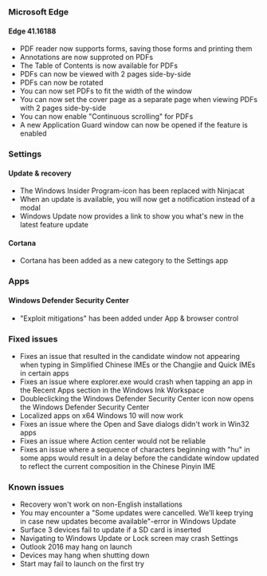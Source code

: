 ### Microsoft Edge
#### Edge 41.16188
- PDF reader now supports forms, saving those forms and printing them
- Annotations are now supproted on PDFs
- The Table of Contents is now available for PDFs
- PDFs can now be viewed with 2 pages side-by-side
- PDFs can now be rotated
- You can now set PDFs to fit the width of the window
- You can now set the cover page as a separate page when viewing PDFs with 2 pages side-by-side
- You can now enable "Continuous scrolling" for PDFs
- A new Application Guard window can now be opened if the feature is enabled

### Settings
#### Update & recovery
- The Windows Insider Program-icon has been replaced with Ninjacat
- When an update is available, you will now get a notification instead of a modal
- Windows Update now provides a link to show you what's new in the latest feature update

#### Cortana
- Cortana has been added as a new category to the Settings app

### Apps
#### Windows Defender Security Center
- "Exploit mitigations" has been added under App & browser control

### Fixed issues
- Fixes an issue that resulted in the candidate window not appearing when typing in Simplified Chinese IMEs or the Changjie and Quick IMEs in certain apps
- Fixes an issue where explorer.exe would crash when tapping an app in the Recent Apps section in the Windows Ink Workspace
- Doubleclicking the Windows Defender Security Center icon now opens the Windows Defender Security Center
- Localized apps on x64 Windows 10 will now work
- Fixes an issue where the Open and Save dialogs didn't work in Win32 apps
- Fixes an issue where Action center would not be reliable
- Fixes an issue where a sequence of characters beginning with "hu" in some apps would result in a delay before the candidate window updated to reflect the current composition in the Chinese Pinyin IME

### Known issues
- Recovery won't work on non-English installations
- You may encounter a "Some updates were cancelled. We’ll keep trying in case new updates become available"-error in Windows Update
- Surface 3 devices fail to update if a SD card is inserted
- Navigating to Windows Update or Lock screen may crash Settings
- Outlook 2016 may hang on launch
- Devices may hang when shutting down
- Start may fail to launch on the first try
